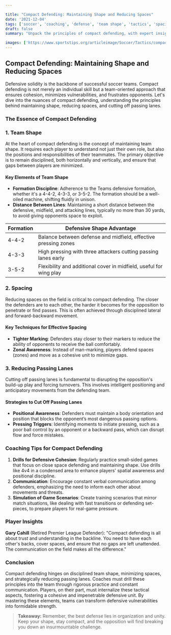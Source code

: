 ```yaml
---

title: "Compact Defending: Maintaining Shape and Reducing Spaces"
date: '2021-12-04'
tags: ['soccer', 'coaching', 'defense', 'team shape', 'tactics', 'spacing', 'passing lanes', 'strategy', 'football', 'analysis']
draft: false
summary: "Unpack the principles of compact defending, with expert insights into team shape, spacing, and strategies to reduce passing lanes for the opposition."

images: ['https://www.sportstips.org/articleimage/Soccer/Tactics/compact_defending_maintaining_shape_and_reducing_spaces.webp']
---
```


## Compact Defending: Maintaining Shape and Reducing Spaces

Defensive solidity is the backbone of successful soccer teams. Compact defending is not merely an individual skill but a team-oriented approach that ensures cohesion, minimizes vulnerabilities, and frustrates opponents. Let's dive into the nuances of compact defending, understanding the principles behind maintaining shape, reducing spaces, and cutting off passing lanes.

### The Essence of Compact Defending

### 1. Team Shape

At the heart of compact defending is the concept of maintaining team shape. It requires each player to understand not just their own role, but also the positions and responsibilities of their teammates. The primary objective is to remain disciplined, both horizontally and vertically, and ensure that gaps between players are minimized.

#### **Key Elements of Team Shape**

- **Formation Discipline**: Adherence to the Teams defensive formation, whether it's a 4-4-2, 4-3-3, or 3-5-2. The formation should be a well-oiled machine, shifting fluidly in unison.
- **Distance Between Lines**: Maintaining a short distance between the defensive, midfield, and attacking lines, typically no more than 30 yards, to avoid giving opponents space to exploit.

| Formation | Defensive Shape Advantage |
|-----------|---------------------------|
| 4-4-2     | Balance between defense and midfield, effective pressing zones |
| 4-3-3     | High pressing with three attackers cutting passing lanes early |
| 3-5-2     | Flexibility and additional cover in midfield, useful for wing play |

### 2. Spacing

Reducing spaces on the field is critical to compact defending. The closer the defenders are to each other, the harder it becomes for the opposition to penetrate or find passes. This is often achieved through disciplined lateral and forward-backward movement.

#### **Key Techniques for Effective Spacing**

- **Tighter Marking**: Defenders stay closer to their markers to reduce the ability of opponents to receive the ball comfortably.
- **Zonal Awareness**: Instead of man-marking, players defend spaces (zones) and move as a cohesive unit to minimize gaps.

### 3. Reducing Passing Lanes

Cutting off passing lanes is fundamental to disrupting the opposition's build-up play and forcing turnovers. This involves intelligent positioning and anticipatory movements from the defending team.

#### **Strategies to Cut Off Passing Lanes**

- **Positional Awareness**: Defenders must maintain a body orientation and position that blocks the opponent’s most dangerous passing options.
- **Pressing Triggers**: Identifying moments to initiate pressing, such as a poor ball control by an opponent or a backward pass, which can disrupt flow and force mistakes.

### Coaching Tips for Compact Defending

1. **Drills for Defensive Cohesion**: Regularly practice small-sided games that focus on close space defending and maintaining shape. Use drills like 4v4 in a condensed area to enhance players' spatial awareness and positional discipline.
2. **Communication**: Encourage constant verbal communication among defenders, emphasizing the need to inform each other about movements and threats.
3. **Simulation of Game Scenarios**: Create training scenarios that mirror match situations, like dealing with fast transitions or defending set-pieces, to prepare players for real-game pressure.

### Player Insights

**Gary Cahill** (Retired Premier League Defender): "Compact defending is all about trust and understanding in the backline. You need to have each other's backs, cover spaces, and ensure that no gaps are left unattended. The communication on the field makes all the difference."

### Conclusion

Compact defending hinges on disciplined team shape, minimizing spaces, and strategically reducing passing lanes. Coaches must drill these principles into the team through rigorous practice and constant communication. Players, on their part, must internalize these tactical aspects, fostering a cohesive and impenetrable defensive unit. By mastering these elements, teams can transform defensive vulnerabilities into formidable strength.

> **Takeaway:** Remember, the best defense lies in organization and unity. Keep your shape, stay compact, and the opposition will find breaking you down an insurmountable challenge.

```